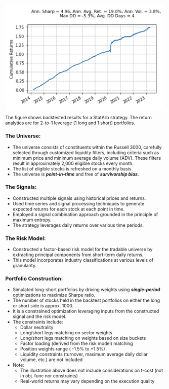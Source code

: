 ![](/Cum_Ret.png)

The figure shows backtested results for a StatArb strategy. The return analytics are for 2-to-1 leverage (1 long and 1 short) portfolios.

### The Universe:
- The universe consists of constituents within the Russell 3000, carefully selected through customized liquidity filters,
  including criteria such as minimum price and minimum average daily volume (ADV). These filters result in approximately 2,000 eligible stocks every month.
- The list of eligible stocks is refreshed on a monthly basis.
- The universe is ***point-in-time*** and free of ***survivorship bias***.

### The Signals:
- Constructed multiple signals using historical prices and returns.
- Used time series and signal processing techniques to generate expected returns for each stock at each point in time.
- Employed a signal combination approach grounded in the principle of maximum entropy.
- The strategy leverages daily returns over various time periods.

### The Risk Model:
- Constructed a factor-based risk model for the tradable universe by extracting principal components from short-term daily returns.
- This model incorporates industry classifications at various levels of granularity.

### Portfolio Construction:
- Simulated long-short portfolios by driving weights using ***single-period*** optimizations to maximize Sharpe ratio.
- The number of stocks held in the backtest portfolios on either the long or short side is approx. 1000.
- It is a constrained optimization leveraging inputs from the constructed signal and the risk model.
- The constraints include:
  * Dollar neutrality
  * Long/short legs matching on sector weights 
  * Long/short legs matching on weights based on size buckets
  * Factor loading (derived from the risk model) matching
  * Position weights range ( -1.5% to +1.5%)
  * Liquidity constraints (turnover, maximum average daily dollar volume, etc.) are not included
- Note:
  * The illustration above does not include considerations on t-cost (not in obj. func nor constraints)
  * Real-world returns may vary depending on the execution quality
